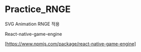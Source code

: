 # Practice_RNGE

SVG Animation RNGE 적용

React-native-game-engine



[https://www.npmjs.com/package/react-native-game-engine]